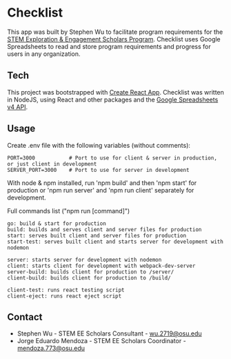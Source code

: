 # Checklist

This app was built by Stephen Wu to facilitate program requirements for the [STEM Exploration & Engagement Scholars Program](https://u.osu.edu/stemeescholars/). Checklist uses Google Spreadsheets to read and store program requirements and progress for users in any organization.

## Tech

This project was bootstrapped with [Create React App](https://github.com/facebookincubator/create-react-app). Checklist was written in NodeJS, using React and other packages and the [Google Spreadsheets v4 API](https://developers.google.com/sheets/api/).

## Usage

Create .env file with the following variables (without comments):
```
PORT=3000           # Port to use for client & server in production, or just client in development
SERVER_PORT=3000    # Port to use for server in development
```

With node & npm installed, run 'npm build' and then 'npm start' for production or 'npm run server' and 'npm run client' separately for development.

Full commands list ("npm run [command]")
```
go: build & start for production
build: builds and serves client and server files for production
start: serves built client and server files for production
start-test: serves built client and starts server for development with nodemon

server: starts server for development with nodemon
client: starts client for development with webpack-dev-server
server-build: builds client for production to /server/
client-build: builds client for production to /build/

client-test: runs react testing script
client-eject: runs react eject script
```

## Contact

- Stephen Wu - STEM EE Scholars Consultant - wu.2719@osu.edu
- Jorge Eduardo Mendoza - STEM EE Scholars Coordinator - mendoza.773@osu.edu
